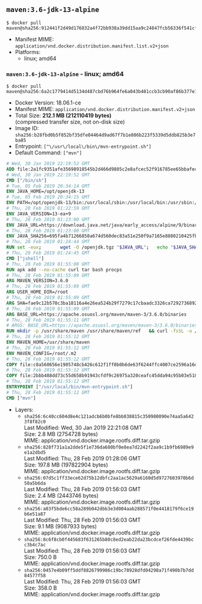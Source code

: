 ## `maven:3.6-jdk-13-alpine`

```console
$ docker pull maven@sha256:912441f2d49d176832a4f72bb938a39dd15aa9c24847fcb56336f541cfe37ff4
```

-	Manifest MIME: `application/vnd.docker.distribution.manifest.list.v2+json`
-	Platforms:
	-	linux; amd64

### `maven:3.6-jdk-13-alpine` - linux; amd64

```console
$ docker pull maven@sha256:6a2c1779414d5134d487cbd76b964fe6a043b481ccb3cb90af86b377e1dcd05a
```

-	Docker Version: 18.06.1-ce
-	Manifest MIME: `application/vnd.docker.distribution.manifest.v2+json`
-	Total Size: **212.1 MB (212110419 bytes)**  
	(compressed transfer size, not on-disk size)
-	Image ID: `sha256:b28fbd0b5f852bf35dfe04464d9ad67f7b1e806b223f5339d5ddb825b3e7ba85`
-	Entrypoint: `["\/usr\/local\/bin\/mvn-entrypoint.sh"]`
-	Default Command: `["mvn"]`

```dockerfile
# Wed, 30 Jan 2019 22:19:52 GMT
ADD file:2a1fc9351afe35698918545b2d466d9805c2e8afcec52f916785ee65bbafeced in / 
# Wed, 30 Jan 2019 22:19:52 GMT
CMD ["/bin/sh"]
# Tue, 05 Feb 2019 20:34:14 GMT
ENV JAVA_HOME=/opt/openjdk-13
# Tue, 05 Feb 2019 20:34:15 GMT
ENV PATH=/opt/openjdk-13/bin:/usr/local/sbin:/usr/local/bin:/usr/sbin:/usr/bin:/sbin:/bin
# Thu, 28 Feb 2019 01:22:59 GMT
ENV JAVA_VERSION=13-ea+9
# Thu, 28 Feb 2019 01:23:00 GMT
ENV JAVA_URL=https://download.java.net/java/early_access/alpine/9/binaries/openjdk-13-ea+9_linux-x64-musl_bin.tar.gz
# Thu, 28 Feb 2019 01:23:00 GMT
ENV JAVA_SHA256=695fa4b71266858a674d560dec83a51e250f9a7165e8880210425fbcafa10691
# Thu, 28 Feb 2019 01:24:44 GMT
RUN set -eux; 		wget -O /openjdk.tgz "$JAVA_URL"; 	echo "$JAVA_SHA256 */openjdk.tgz" | sha256sum -c -; 	mkdir -p "$JAVA_HOME"; 	tar --extract --file /openjdk.tgz --directory "$JAVA_HOME" --strip-components 1; 	rm /openjdk.tgz; 		java -Xshare:dump; 		java --version; 	javac --version
# Thu, 28 Feb 2019 01:24:45 GMT
CMD ["jshell"]
# Thu, 28 Feb 2019 01:55:08 GMT
RUN apk add --no-cache curl tar bash procps
# Thu, 28 Feb 2019 01:55:09 GMT
ARG MAVEN_VERSION=3.6.0
# Thu, 28 Feb 2019 01:55:09 GMT
ARG USER_HOME_DIR=/root
# Thu, 28 Feb 2019 01:55:09 GMT
ARG SHA=fae9c12b570c3ba18116a4e26ea524b29f7279c17cbaadc3326ca72927368924d9131d11b9e851b8dc9162228b6fdea955446be41207a5cfc61283dd8a561d2f
# Thu, 28 Feb 2019 01:55:09 GMT
ARG BASE_URL=https://apache.osuosl.org/maven/maven-3/3.6.0/binaries
# Thu, 28 Feb 2019 01:55:11 GMT
# ARGS: BASE_URL=https://apache.osuosl.org/maven/maven-3/3.6.0/binaries MAVEN_VERSION=3.6.0 SHA=fae9c12b570c3ba18116a4e26ea524b29f7279c17cbaadc3326ca72927368924d9131d11b9e851b8dc9162228b6fdea955446be41207a5cfc61283dd8a561d2f USER_HOME_DIR=/root
RUN mkdir -p /usr/share/maven /usr/share/maven/ref   && curl -fsSL -o /tmp/apache-maven.tar.gz ${BASE_URL}/apache-maven-${MAVEN_VERSION}-bin.tar.gz   && echo "${SHA}  /tmp/apache-maven.tar.gz" | sha512sum -c -   && tar -xzf /tmp/apache-maven.tar.gz -C /usr/share/maven --strip-components=1   && rm -f /tmp/apache-maven.tar.gz   && ln -s /usr/share/maven/bin/mvn /usr/bin/mvn
# Thu, 28 Feb 2019 01:55:12 GMT
ENV MAVEN_HOME=/usr/share/maven
# Thu, 28 Feb 2019 01:55:12 GMT
ENV MAVEN_CONFIG=/root/.m2
# Thu, 28 Feb 2019 01:55:12 GMT
COPY file:c8a560656e1905748cb426c612f1ff0b0b6de63f6244ffc4007ce2596a16de58 in /usr/local/bin/mvn-entrypoint.sh 
# Thu, 28 Feb 2019 01:55:12 GMT
COPY file:2bbb488dd73c55d658b91943cfdf9c26975a320ceafc45dda94c95b03e518ad3 in /usr/share/maven/ref/ 
# Thu, 28 Feb 2019 01:55:12 GMT
ENTRYPOINT ["/usr/local/bin/mvn-entrypoint.sh"]
# Thu, 28 Feb 2019 01:55:12 GMT
CMD ["mvn"]
```

-	Layers:
	-	`sha256:6c40cc604d8e4c121adcb6b0bfe8bb038815c350980090e74aa5a6423f8f82c0`  
		Last Modified: Wed, 30 Jan 2019 22:21:08 GMT  
		Size: 2.8 MB (2754728 bytes)  
		MIME: application/vnd.docker.image.rootfs.diff.tar.gzip
	-	`sha256:828f731a1a2dde5f1e736da680bf0e8ea7d2242f2aa9c1b9fb6989e9e1a2dbd5`  
		Last Modified: Thu, 28 Feb 2019 01:28:06 GMT  
		Size: 197.8 MB (197822904 bytes)  
		MIME: application/vnd.docker.image.rootfs.diff.tar.gzip
	-	`sha256:07d5c1ff33ece62d75b12dbfc2aa1ac5629a6160d5d9727603970b6d50a5b6da`  
		Last Modified: Thu, 28 Feb 2019 01:56:03 GMT  
		Size: 2.4 MB (2443746 bytes)  
		MIME: application/vnd.docker.image.rootfs.diff.tar.gzip
	-	`sha256:a03f5bde6cc58a289b042dbb3e3d004aab288571f0e4418179f6ce19b6e51a87`  
		Last Modified: Thu, 28 Feb 2019 01:56:03 GMT  
		Size: 9.1 MB (9087933 bytes)  
		MIME: application/vnd.docker.image.rootfs.diff.tar.gzip
	-	`sha256:8c6f8cb0f445683f631265b80c8ed2eab22da23bcdcef26fde4439bcc3b4c7ac`  
		Last Modified: Thu, 28 Feb 2019 01:56:03 GMT  
		Size: 750.0 B  
		MIME: application/vnd.docker.image.rootfs.diff.tar.gzip
	-	`sha256:0457e4b09ff5ddf8826799986c19bc78928dfd04298a71f490b7b7dd84577f58`  
		Last Modified: Thu, 28 Feb 2019 01:56:03 GMT  
		Size: 358.0 B  
		MIME: application/vnd.docker.image.rootfs.diff.tar.gzip
